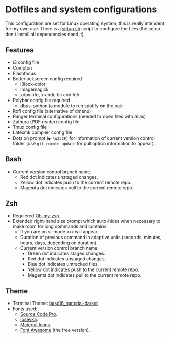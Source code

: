 # Dotfiles and system configurations

This configuration are set for Linux operating system, this is really intendent for my own use.  There is a [setup.sh](https://github.com/fredo0522/Dotfiles/blob/master/setup.sh) script to configure the files (the setup don't install all dependencies need it).

## Features
* i3 config file
* Compton
* Flashfocus
* Betterlockscreen config required
  * i3lock-color
  * Imagemagick
  * xdpyinfo, xrandr, bc and feh
* Polybar config file required
  * dbus-python (a module to run spotify on the bar)
* Rofi config file (alternative of dmenu)
* Ranger terminal configurations (needed to open files with alias)
* Zathura (PDF reader) config file
* Tmux config file
* Latexmk compiler config file
* Dots on prompt (`● \u25CF`) for information of current version control folder (use `git remote update` for pull option information to appear).

## Bash
* Current version control branch name.
  * Red dot indicates unstaged changes.
  * Yellow dot indicates push to the current remote repo.
  * Magenta dot indicates pull to the current remote repo.

## Zsh
* Requiered [Oh-my-zsh](https://github.com/robbyrussell/oh-my-zsh).
* Extended right-hand size prompt which auto-hides when necessary to make room for long commands and contains:
  * If you are on vi-mode `<<<` will appear.
  * Duration of previous command in adaptive units (seconds, minutes, hours, days, depending on duration).
  * Current version control branch name.
    * Green dot indicates staged changes.
    * Red dot indicates unstaged changes.
    * Blue dot indicates untracked files.
    * Yellow dot indicates push to the current remote repo.
    * Magenta dot indicates pull to the current remote repo.

## Theme
* Terminal Theme: [base16_material-darker](https://github.com/chriskempson/base16-shell).
* Fonts used:
  * [Source Code Pro](https://github.com/adobe-fonts/source-code-pro).
  * [Iosevka](https://github.com/be5invis/Iosevka/tree/master).
  * [Material Icons](https://github.com/google/material-design-icons).
  * [Font Awesome](https://fontawesome.com/) (the free version).

